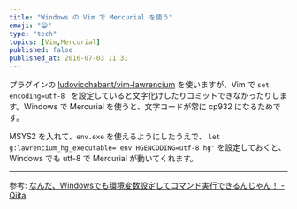 ```yaml
---
title: "Windows の Vim で Mercurial を使う"
emoji: "😀"
type: "tech"
topics: [Vim,Mercurial]
published: false
published_at: 2016-07-03 11:31
---
```


プラグインの [ludovicchabant/vim-lawrencium](https://github.com/ludovicchabant/vim-lawrencium) を使いますが、Vim で ```set encoding=utf-8 ``` を設定していると文字化けしたりコミットできなかったりします。Windows で Mercurial を使うと、文字コードが常に cp932 になるためです。

MSYS2 を入れて、```env.exe``` を使えるようにしたうえで、
```let g:lawrencium_hg_executable='env HGENCODING=utf-8 hg'```
を設定しておくと、Windows でも utf-8 で Mercurial が動いてくれます。

---

参考: [なんだ、Windowsでも環境変数設定してコマンド実行できるんじゃん！ - Qiita](http://qiita.com/nocd5/items/ba8502de8ad9a48a38a1)

